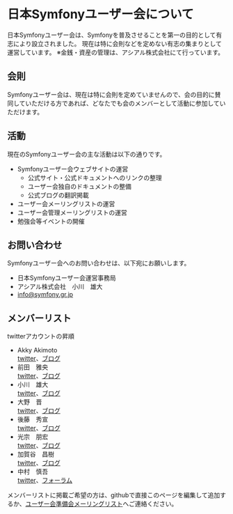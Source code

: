 日本Symfonyユーザー会について
=============================

日本Symfonyユーザー会は、Symfonyを普及させることを第一の目的として有志により設立されました。
現在は特に会則などを定めない有志の集まりとして運営しています。
※金銭・資産の管理は、アシアル株式会社にて行っています。


会則
----

Symfonyユーザー会は、現在は特に会則を定めていませんので、会の目的に賛同していただける方であれば、どなたでも会のメンバーとして活動に参加していただけます。


活動
----

現在のSymfonyユーザー会の主な活動は以下の通りです。

- Symfonyユーザー会ウェブサイトの運営
  - 公式サイト・公式ドキュメントへのリンクの整理
  - ユーザー会独自のドキュメントの整備
  - 公式ブログの翻訳掲載
- ユーザー会メーリングリストの運営
- ユーザー会管理メーリングリストの運営
- 勉強会等イベントの開催


お問い合わせ
------------

Symfonyユーザー会へのお問い合わせは、以下宛にお願いします。

- 日本Symfonyユーザー会運営事務局
- アシアル株式会社　小川　雄大
- info@symfony.gr.jp


メンバーリスト
--------------

twitterアカウントの昇順

- Akky Akimoto<br />
  [twitter](http://twitter.com/akky)、[ブログ](http://akimoto.jp/)
- 前田　雅央<br />
  [twitter](http://twitter.com/brtriver)、[ブログ](http://d.hatena.ne.jp/brtRiver)
- 小川　雄大<br />
  [twitter](http://twitter.com/fivestr)、[ブログ](http://d.hatena.ne.jp/Fivestar)
- 大野　晋<br />
  [twitter](http://twitter.com/ganchiku)、[ブログ](http://ganchiku.com/)
- 後藤　秀宣<br />
  [twitter](http://twitter.com/hidenorigoto)、[ブログ](http://d.hatena.ne.jp/innx_hidenori/)
- 光宗　朋宏<br />
  [twitter](http://twitter.com/Kiske)、[ブログ](http://d.hatena.ne.jp/Kiske/)
- 加賀谷　昌樹<br />
  [twitter](http://twitter.com/masakielastic)、[ブログ](http://blog.sarabande.jp/)
- 中村　慎吾<br />
  [twitter](http://twitter.com/n416)、[フォーラム](http://symfony-jp.com/f/)


メンバーリストに掲載ご希望の方は、githubで直接このページを編集して追加するか、[ユーザー会準備会メーリングリスト](http://groups.google.com/group/symfony-users-pre)へご連絡ください。

